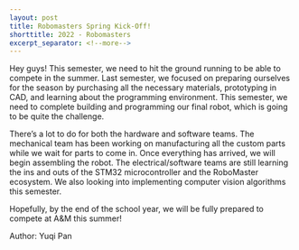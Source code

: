 ```yaml
---
layout: post
title: Robomasters Spring Kick-Off!
shorttitle: 2022 - Robomasters
excerpt_separator: <!--more-->
---
```


Hey guys! This semester, we need to hit the ground running to be able to compete in the summer. <!--more--> Last semester, we focused on preparing ourselves for the season by purchasing all the necessary materials, prototyping in CAD, and learning about the programming environment. This semester, we need to complete building and programming our final robot, which is going to be quite the challenge. 

There’s a lot to do for both the hardware and software teams. The mechanical team has been working on manufacturing all the custom parts while we wait for parts to come in. Once everything has arrived, we will begin assembling the robot. The electrical/software teams are still learning the ins and outs of the STM32 microcontroller and the RoboMaster ecosystem. We also looking into implementing computer vision algorithms this semester. 

​Hopefully, by the end of the school year, we will be fully prepared to compete at A&M this summer!


Author: Yuqi Pan